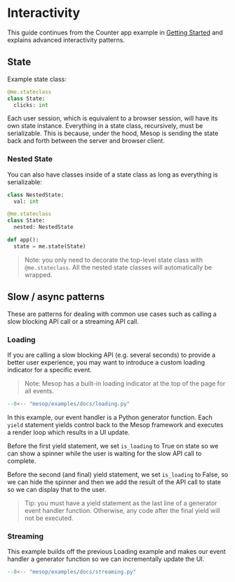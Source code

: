 # Interactivity

This guide continues from the Counter app example in [Getting Started](../getting_started.md#counter-app) and explains advanced interactivity patterns.

## State

Example state class:

```python
@me.stateclass
class State:
  clicks: int
```

Each user session, which is equivalent to a browser session, will have its own state instance. Everything in a state class, recursively, must be serializable. This is because, under the hood, Mesop is sending the state back and forth between the server and browser client.

### Nested State

You can also have classes inside of a state class as long as everything is serializable:

```python
class NestedState:
  val: int

@me.stateclass
class State:
  nested: NestedState

def app():
  state = me.state(State)
```

> Note: you only need to decorate the top-level state class with `@me.stateclass`. All the nested state classes will automatically be wrapped.

## Slow / async patterns

These are patterns for dealing with common use cases such as calling a slow blocking API call or a streaming API call.

### Loading

If you are calling a slow blocking API (e.g. several seconds) to provide a better user experience, you may want to introduce a custom loading indicator for a specific event.

> Note: Mesop has a built-in loading indicator at the top of the page for all events.

```python
--8<-- "mesop/examples/docs/loading.py"
```

In this example, our event handler is a Python generator function. Each `yield` statement yields control back to the Mesop framework and executes a render loop which results in a UI update.

Before the first yield statement, we set `is_loading` to True on state so we can show a spinner while the user is waiting for the slow API call to complete.

Before the second (and final) yield statement, we set `is_loading` to False, so we can hide the spinner and then we add the result of the API call to state so we can display that to the user.

> Tip: you must have a yield statement as the last line of a generator event handler function. Otherwise, any code after the final yield will not be executed.

### Streaming

This example builds off the previous Loading example and makes our event handler a generator function so we can incrementally update the UI.

```python
--8<-- "mesop/examples/docs/streaming.py"
```
